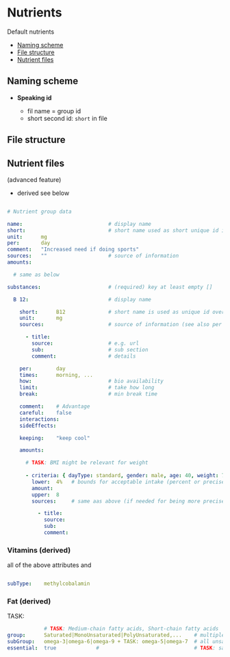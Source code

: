 # Nutrients

Default nutrients

- [Naming scheme](#naming-scheme)
- [File structure](#file-scheme)
- [Nutrient files](#nutrient-files)


Naming scheme
----------------------------------------------------------

- **Speaking id**

  - fil name = group id
  - short second id: `short` in file


File structure
----------------------------------------------------------


Nutrient files
----------------------------------------------------------

(advanced feature)

- derived see below

```yaml

# Nutrient group data

name:                            # display name
short:                           # short name used as short unique id in daily files (file name is alternative id used in code)
unit:      mg
per:       day
comment:   "Increased need if doing sports"
sources:   ""                    # source of information
amounts:

  # same as below

substances:                      # (required) key at least empty []

  B 12:                          # display name

    short:      B12              # short name is used as unique id over all files
    unit:       mg
    sources:                     # source of information (see also per amount below)

      - title:
        source:                  # e.g. url
        sub:                     # sub section
        comment:                 # details

    per:        day
    times:      morning, ...
    how:                         # bio availability
    limit:                       # take how long
    break:                       # min break time

    comment:    # Advantage
    careful:    false
    interactions:      
    sideEffects:      

    keeping:    "keep cool"

    amounts:

      # TASK: BMI might be relevant for weight
      
      - criteria: { dayType: standard, gender: male, age: 40, weight: 70, height: "*" }  # height might be used to fix weight
        lower:  4%   # bounds for acceptable intake (percent or precise)
        amount:
        upper:  8   
        sources:     # same aas above (if needed for being more precise)

          - title:
            source: 
            sub:    
            comment:    
```


### Vitamins (derived)

all of the above attributes and

```yaml

subType:    methylcobalamin
```


### Fat (derived)

TASK:

```yaml
            # TASK: Medium-chain fatty acids, Short-chain fatty acids
group:      Saturated|MonoUnsaturated|PolyUnsaturated,...    # multiple comma sep cause we have multiple supergroups (e.g. lipids contain fat and some vitamins)
subGroup:   omega-3|omega-6|omega-9 + TASK: omega-5|omega-7  # all unsaturated mono: 7 9, poly: 3 5 6
essential:  true             #                               # TASK: saturated devide in long chain, short chain, ... 
```

